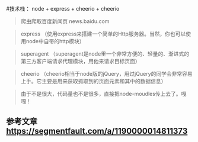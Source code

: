 #技术栈： node + express + cheerio + cheerio

> 爬虫爬取百度新闻页 news.baidu.com

> express （使用express来搭建一个简单的Http服务器。当然，你也可以使用node中自带的http模块）

> superagent （superagent是node里一个非常方便的、轻量的、渐进式的第三方客户端请求代理模块，用他来请求目标页面）

> cheerio （cheerio相当于node版的jQuery，用过jQuery的同学会非常容易上手。它主要是用来获取抓取到的页面元素和其中的数据信息）

> 由于不是很大，代码量也不是很多，直接把node-moudles传上去了。嘎嘎！

## 参考文章 https://segmentfault.com/a/1190000014811373